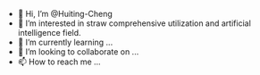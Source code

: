 - 👋 Hi, I’m @Huiting-Cheng
- 👀 I’m interested in straw comprehensive utilization and artificial intelligence field.
- 🌱 I’m currently learning ...
- 💞️ I’m looking to collaborate on ...
- 📫 How to reach me ...

<!---
Huiting-Cheng/Huiting-Cheng is a ✨ special ✨ repository because its `README.md` (this file) appears on your GitHub profile.
You can click the Preview link to take a look at your changes.
--->

